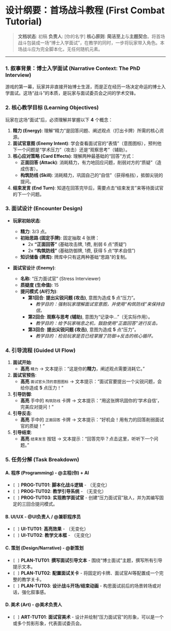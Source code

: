 # 设计纲要：首场战斗教程 (First Combat Tutorial)

> **文档状态**: 初稿
> **负责人**: [你的名字]
> **核心原则**: **简洁至上**与**主题契合**。将首场战斗包装成一场“博士入学面试”，在教学的同时，一步将玩家带入角色。本场战斗应为完全脚本化，无任何随机元素。

---

### 1. 叙事背景：博士入学面试 (Narrative Context: The PhD Interview)

游戏的第一幕，玩家并非直接开始博士生涯，而是正在经历一场决定命运的博士入学面试。这场“战斗”的本质，是玩家与面试委员会之间的学术交锋。

### 2. 核心教学目标 (Learning Objectives)

玩家在这场“面试”后，必须理解并掌握以下 **4** 个概念：

1.  **精力 (Energy)**: 理解“精力”是回答问题、阐述观点（打出卡牌）所需的核心资源。
2.  **面试官意图 (Enemy Intent)**: 学会查看面试官的“表情”（意图图标），预判他下一个问题是“学术压力”（攻击）还是“观察思考”（辅助）。
3.  **核心应对策略 (Card Effects)**: 理解两种最基础的“回答”方式：
    - **正面回答 (Attack)**: 消耗精力，有力地回应问题，削弱对方的“质疑”（造成伤害）。
    - **构筑防线 (Skill)**: 消耗精力，巩固自己的“自信”（获得格挡），抵御尖锐的提问。
4.  **结束发言 (End Turn)**: 知道在回答完毕后，需要点击“结束发言”来等待面试官的下一个问题。

### 3. 面试设计 (Encounter Design)

- **玩家初始状态**:
    - **精力**: 3/3 点。
    - **初始思路 (固定手牌)**: 固定抽取 4 张牌：
        - 2x **“正面回答”** (基础攻击牌, 1费, 削弱 6 点“质疑”)
        - 2x **“构筑防线”** (基础防御牌, 1费, 获得 5 点“学术自信”)
    - **知识储备 (牌库)**: 牌库中只有这两种基础“思路”的复制。

- **面试官设计 (Enemy)**:
    - **名称**: “压力面试官” (Stress Interviewer)
    - **质疑度 (生命值)**: 15
    - **提问模式 (AI行为)**:
        - **第1回合**: **提出尖锐问题 (攻击)**, 意图为造成 **5** 点“压力”。
            *   *教学目的：强制玩家理解面试官意图，并使用“构筑防线”来保持自信。*
        - **第2回合**: **观察与思考 (辅助)**, 意图为“记录中...”（无实际作用）。
            *   *教学目的：给予玩家喘息之机，鼓励使用“正面回答”进行反击。*
        - **第3回合**: **提出尖锐问题 (攻击)**, 意图为造成 **5** 点“压力”。
            *   *教学目的：检验玩家是否已经掌握了防御->反击的核心循环。*

### 4. 引导流程 (Guided UI Flow)

1.  **面试开始**:
    - **高亮** `精力` -> 文本提示：“这是你的**精力**，阐述观点需要消耗它。”
2.  **面试官预告**:
    - **高亮** `面试官头顶的意图图标` -> 文本提示：“面试官要提出一个尖锐问题，会给你造成 **5** 点压力！”
3.  **引导防御**:
    - **高亮** 手中的 `构筑防线` 卡牌 -> 文本提示：“用这张牌巩固你的‘学术自信’，完美应对提问！”
4.  **引导反击**:
    - **高亮** 手中的 `正面回答` 卡牌 -> 文本提示：“好机会！用有力的回答削弱面试官的质疑！”
5.  **引导结束**:
    - **高亮** `结束发言` 按钮 -> 文本提示：“回答完毕？点击这里，听听下一个问题。”

### 5. 任务分解 (Task Breakdown)

#### A. 程序 (Programming) - @主程(你) + AI

- `[ ]` **PROG-TUT01**: **脚本化战斗逻辑** - （无变化）
- `[ ]` **PROG-TUT02**: **教学引导系统** - （无变化）
- `[ ]` **PROG-TUT03**: **实现教学面试官** - 创建“压力面试官”敌人，并为其编写固定的三回合提问模式。

#### B. UI/UX - @UI负责人 / @兼职程序员

- `[ ]` **UI-TUT01**: **高亮效果** - （无变化）
- `[ ]` **UI-TUT02**: **教学文本框** - （无变化）

#### C. 策划 (Design/Narrative) - @新策划

- `[ ]` **PLAN-TUT01**: **撰写面试引导文本** - 围绕“博士面试”主题，撰写所有引导提示文本。
- `[ ]` **PLAN-TUT02**: **配置面试关卡** - 将固定的卡牌、面试官AI等配置成一个完整的教学关卡。
- `[ ]` **PLAN-TUT03**: **设计战斗开场/结束动画** - 构思面试前后的场景转场或对话，强化叙事感。

#### D. 美术 (Art) - @美术负责人

- `[ ]` **ART-TUT01**: **面试官美术** - 设计并绘制“压力面试官”的形象，可以是一个或多个剪影形象，代表面试委员会。
